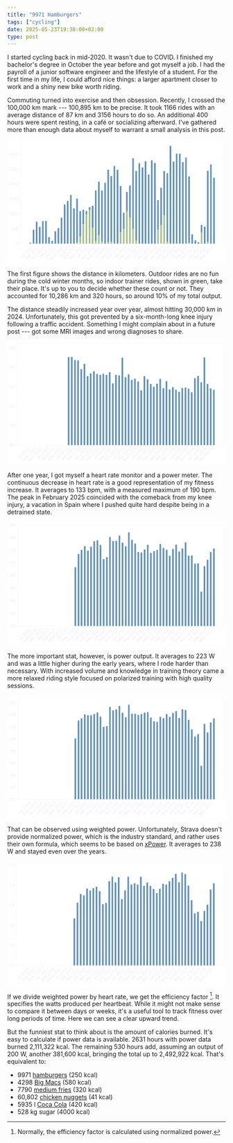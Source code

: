```yaml
---
title: "9971 Hamburgers"
tags: ["cycling"]
date: 2025-05-23T19:30:00+02:00
type: post
---
```

I started cycling back in mid-2020. It wasn't due to COVID. I finished my bachelor's degree in October the year before and got myself a job. I had the payroll of a junior software engineer and the lifestyle of a student. For the first time in my life, I could afford nice things: a larger apartment closer to work and a shiny new bike worth riding.

Commuting turned into exercise and then obsession. Recently, I crossed the 100,000 km mark --- 100,895 km to be precise. It took 1166 rides with an average distance of 87 km and 3156 hours to do so. An additional 400 hours were spent resting, in a café or socializing afterward. I've gathered more than enough data about myself to warrant a small analysis in this post.

![](img/distance.png "Distance [km]")

The first figure shows the distance in kilometers. Outdoor rides are no fun during the cold winter months, so indoor trainer rides, shown in green, take their place. It's up to you to decide whether these count or not. They accounted for 10,286 km and 320 hours, so around 10% of my total output.

The distance steadily increased year over year, almost hitting 30,000 km in 2024. Unfortunately, this got prevented by a six-month-long knee injury following a traffic accident. Something I might complain about in a future post --- got some MRI images and wrong diagnoses to share.

![](img/heartrate.png "Average heart rate [bpm]")

After one year, I got myself a heart rate monitor and a power meter. The continuous decrease in heart rate is a good representation of my fitness increase. It averages to 133 bpm, with a measured maximum of 190 bpm. The peak in February 2025 coincided with the comeback from my knee injury, a vacation in Spain where I pushed quite hard despite being in a detrained state.

![](img/watts.png "Average power [W]")

The more important stat, however, is power output. It averages to 223 W and was a little higher during the early years, where I rode harder than necessary. With increased volume and knowledge in training theory came a more relaxed riding style focused on polarized training with high quality sessions.

![](img/weighted-watts.png "Weighted average power [W]")

That can be observed using weighted power. Unfortunately, Strava doesn't provide normalized power, which is the industry standard, and rather uses their own formula, which seems to be based on [xPower](https://science4performance.com/tag/xpower/). It averages to 238 W and stayed even over the years.

![](img/efficiency-factor.png "Efficiency factor")

If we divide weighted power by heart rate, we get the efficiency factor [^ef]. It specifies the watts produced per heartbeat. While it might not make sense to compare it between days or weeks, it's a useful tool to track fitness over long periods of time. Here we can see a clear upward trend.

[^ef]: Normally, the efficiency factor is calculated using normalized power.

But the funniest stat to think about is the amount of calories burned. It's easy to calculate if power data is available. 2631 hours with power data burned 2,111,322 kcal. The remaining 530 hours add, assuming an output of 200 W, another 381,600 kcal, bringing the total up to 2,492,922 kcal. That's equivalent to:

- 9971 [hamburgers](https://www.mcdonalds.com/us/en-us/product/hamburger.html) (250 kcal)
- 4298 [Big Macs](https://www.mcdonalds.com/us/en-us/product/big-mac.html) (580 kcal)
- 7790 [medium fries](https://www.mcdonalds.com/us/en-us/product/medium-french-fries.html) (320 kcal)
- 60,802 [chicken nuggets](https://www.mcdonalds.com/us/en-us/product/chicken-mcnuggets-10-piece.html) (41 kcal)
- 5935 l [Coca Cola](https://www.coca-cola.com/de/de/brands/brand-coca-cola) (420 kcal)
- 528 kg sugar (4000 kcal)

<!--
Rides: 1166
Distance: 100895.93479999989 km
Average distance: 86.53167650085753 km
Moving time: 3161.349999999998 h
Elapsed time: 3589.778055555553 h
Average watts: 222.88831682248548 W
Weighted average watts: 237.95497299568416 W
Average heartrate: 133.49497275231712 bpm
Distance with power data: 85119.83819999987 km
Time with power data: 2631.2666666666673 h
Calories: 2111322.9543999983 kcal
Indoor distance: 10286.7182 km
Indoor time: 319.9330555555556 h
-->

